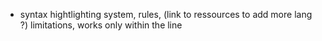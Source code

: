 * syntax hightlighting system, rules, (link to ressources to add more lang ?)
    limitations, works only within the line
